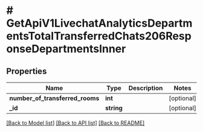 # # GetApiV1LivechatAnalyticsDepartmentsTotalTransferredChats206ResponseDepartmentsInner

## Properties

Name | Type | Description | Notes
------------ | ------------- | ------------- | -------------
**number_of_transferred_rooms** | **int** |  | [optional]
**_id** | **string** |  | [optional]

[[Back to Model list]](../../README.md#models) [[Back to API list]](../../README.md#endpoints) [[Back to README]](../../README.md)

